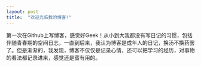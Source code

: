 ```yaml
---
layout: post
title:  "欢迎光临我的博客!"
---
```

第一次在Github上写博客，感觉好Geek！从小到大我都没有写日记的习惯，包括伴随青春期的空间日志，一直到后来，我认为博客是成年人的日记，换汤不换药罢了。但是渐渐的，我发现，博客不仅仅是记录心情，还可以把学习的经历，对事物的看法都记录进来，感觉还是蛮有用的。